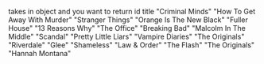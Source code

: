 takes in object and you want to return id title
"Criminal Minds"
"How To Get Away With Murder"
"Stranger Things"
"Orange Is The New Black"
"Fuller House"
"13 Reasons Why"
"The Office"
"Breaking Bad"
"Malcolm In The Middle"
"Scandal"
"Pretty Little Liars"
"Vampire Diaries"
"The Originals"
"Riverdale"
"Glee"
"Shameless"
"Law & Order"
"The Flash"
"The Originals"
"Hannah Montana"